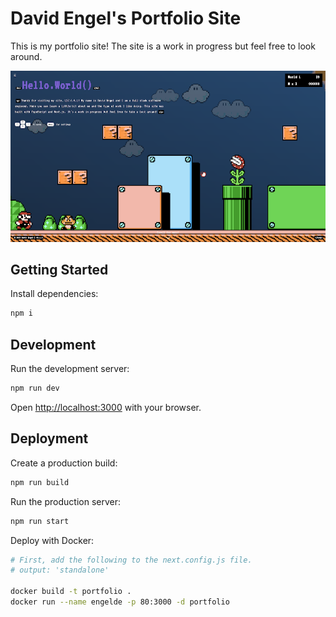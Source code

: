 # David Engel's Portfolio Site

This is my portfolio site! The site is a work in progress but feel free to look around.

![Preview](/resources/images/preview.png)

## Getting Started

Install dependencies:

```bash
npm i
```

## Development

Run the development server:

```bash
npm run dev
```

Open [http://localhost:3000](http://localhost:3000) with your browser.

## Deployment

Create a production build:

```bash
npm run build
```

Run the production server:

```bash
npm run start
```

Deploy with Docker:

```bash
# First, add the following to the next.config.js file.
# output: 'standalone'

docker build -t portfolio .
docker run --name engelde -p 80:3000 -d portfolio
```
